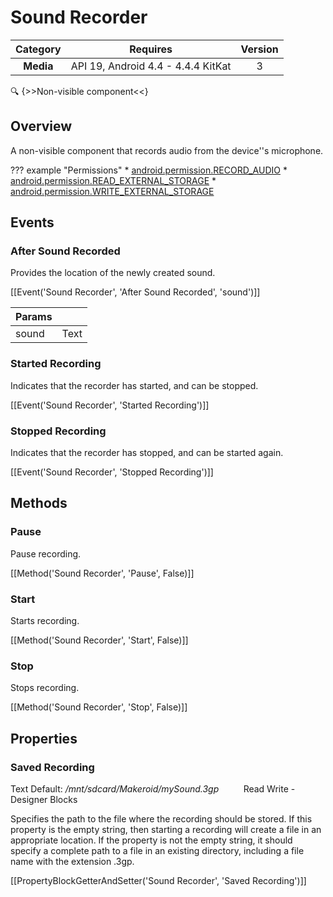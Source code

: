 # Sound Recorder

| Category | Requires | Version |
|:--------:|:-------:|:--------:|
|**Media**|<span class="chip chip-any">API 19, Android 4.4 - 4.4.4 KitKat</span>|<span class="chip chip-number">3</span>|

:mag: {>>Non-visible component<<}

## Overview

A non-visible component that records audio from the device''s microphone.

??? example "Permissions"
    * [android.permission.RECORD_AUDIO](https://developer.android.com/reference/android/Manifest.permission.html#RECORD_AUDIO)
    * [android.permission.READ_EXTERNAL_STORAGE](https://developer.android.com/reference/android/Manifest.permission.html#READ_EXTERNAL_STORAGE)
    * [android.permission.WRITE_EXTERNAL_STORAGE](https://developer.android.com/reference/android/Manifest.permission.html#WRITE_EXTERNAL_STORAGE)


## Events

### After Sound Recorded

Provides the location of the newly created sound.

[[Event('Sound Recorder', 'After Sound Recorded', 'sound')]]

| Params | []() |
|--------|------|
|sound|<span class="chip chip-text">Text</span>|


### Started Recording

Indicates that the recorder has started, and can be stopped.

[[Event('Sound Recorder', 'Started Recording')]]

### Stopped Recording

Indicates that the recorder has stopped, and can be started again.

[[Event('Sound Recorder', 'Stopped Recording')]]

## Methods

### Pause

Pause recording.

[[Method('Sound Recorder', 'Pause', False)]]

### Start

Starts recording.

[[Method('Sound Recorder', 'Start', False)]]

### Stop

Stops recording.

[[Method('Sound Recorder', 'Stop', False)]]

## Properties

### Saved Recording

<span class="chip chip-text">Text</span> <span class="chip chip-text">Default: <i>/mnt/sdcard/Makeroid/mySound.3gp</i></span>&nbsp;&nbsp;&nbsp;&nbsp;&nbsp;&nbsp;&nbsp;&nbsp;&nbsp;&nbsp;<span class="chip chip-rw">Read</span> <span class="chip chip-rw">Write</span> - <span class="chip chip-bd">Designer</span> <span class="chip chip-bd">Blocks</span> 

Specifies the path to the file where the recording should be stored. If this property is the empty string, then starting a recording will create a file in an appropriate location. If the property is not the empty string, it should specify a complete path to a file in an existing directory, including a file name with the extension .3gp.

[[PropertyBlockGetterAndSetter('Sound Recorder', 'Saved Recording')]]